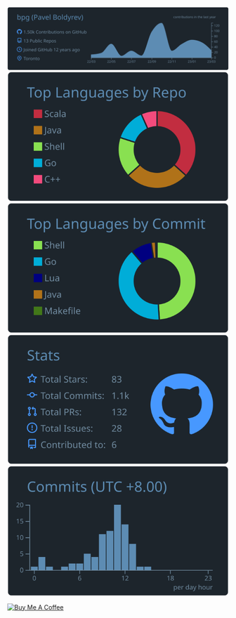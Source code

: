[![](https://raw.githubusercontent.com/bpg/bpg/master/profile-summary-card-output/city_lights/0-profile-details.svg)](https://github.com/vn7n24fzkq/github-profile-summary-cards)
[![](https://raw.githubusercontent.com/bpg/bpg/master/profile-summary-card-output/city_lights/1-repos-per-language.svg)](https://github.com/vn7n24fzkq/github-profile-summary-cards)
[![](https://raw.githubusercontent.com/bpg/bpg/master/profile-summary-card-output/city_lights/2-most-commit-language.svg)](https://github.com/vn7n24fzkq/github-profile-summary-cards)
[![](https://raw.githubusercontent.com/bpg/bpg/master/profile-summary-card-output/city_lights/3-stats.svg)](https://github.com/vn7n24fzkq/github-profile-summary-cards)
[![](https://raw.githubusercontent.com/bpg/bpg/master/profile-summary-card-output/city_lights/4-productive-time.svg)](https://github.com/vn7n24fzkq/github-profile-summary-cards)

<a href="https://www.buymeacoffee.com/bpgca" target="_blank"><img src="https://cdn.buymeacoffee.com/buttons/v2/default-blue.png" alt="Buy Me A Coffee" style="height: 60px !important;width: 217px !important;" ></a>
